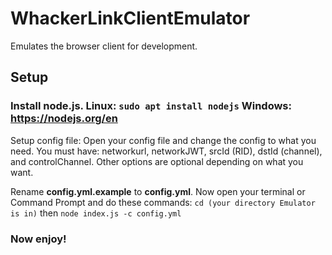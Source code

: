 # WhackerLinkClientEmulator
Emulates the browser client for development.

## Setup

### Install node.js. Linux: `sudo apt install nodejs` Windows: https://nodejs.org/en

Setup config file: Open your config file and change the config to what you need. You must have: networkurl, networkJWT, srcId (RID), dstId (channel), and controlChannel. Other options are optional depending on what you want.

Rename **config.yml.example** to **config.yml**. Now open your terminal or Command Prompt and do these commands: `cd (your directory Emulator is in)` then `node index.js -c config.yml`

### Now enjoy!

